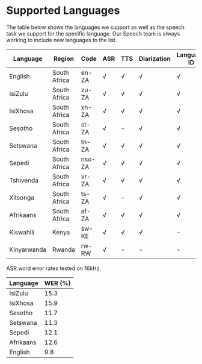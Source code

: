 # Supported Languages


The table below shows the languages we support as well as the speech task we support for the specific language. Our Speech team is always working to include new languages to the list.


Language | Region | Code | ASR | TTS | Diarization | Language ID |
| ------------- | ------------- |  ------------- |  ------------- |  ------------- | ------------- | ------------- |
| English | South Africa |  en-ZA | √ |  √ | √ | √ |
| IsiZulu | South Africa |  zu-ZA | √ |  √ | √ | √ |
| IsiXhosa | South Africa |  xh-ZA | √ |  √ | √ | √ |
| Sesotho | South Africa |  st-ZA | √ |  - | √ | √ |
| Setswana | South Africa |  tn-ZA | √ |  √ | √ | √ |
| Sepedi | South Africa |  nso-ZA | √ |  √ | √ | √ |
| Tshivenda | South Africa |  vr-ZA | √ |  √ | √ | √ |
| Xitsonga | South Africa |  ts-ZA | √ |  - | √ | √ |
| Afrikaans | South Africa |  af-ZA | √ |  √ | √ | √ |
| Kiswahili | Kenya |  sw-KE | √ |  √ | √ | - |
| Kinyarwanda | Rwanda |  rw-RW | √ |  - | - | - |

ASR word error rates tested on 16kHz.

Language | WER (%) |
| ------------- | ------------- |
| IsiZulu | 15.3 |
| IsiXhosa | 15.9 |
| Sesotho | 11.7 |
| Setswana | 11.3 |
| Sepedi | 12.1 |
| Afrikaans | 12.6 |
| English | 9.8 |
